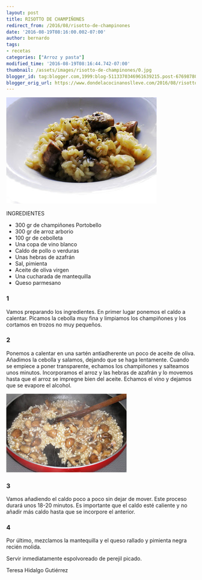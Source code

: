 ```yaml
---
layout: post
title: RISOTTO DE CHAMPIÑONES
redirect_from: /2016/08/risotto-de-champinones
date: '2016-08-19T08:16:00.002-07:00'
author: bernardo
tags:
- recetas
categories: ["Arroz y pasta"]
modified_time: '2016-08-19T08:16:44.742-07:00'
thumbnail: /assets/images/risotto-de-champinones/0.jpg
blogger_id: tag:blogger.com,1999:blog-5113370346961639215.post-676987805990907436
blogger_orig_url: https://www.dondelacocinanoslleve.com/2016/08/risotto-de-champinones.html
---
```


![](/assets/images/risotto-de-champinones/0.jpg)

  
INGREDIENTES
* 300 gr de champiñones Portobello
* 300 gr de arroz arborio
* 100 gr de cebolleta
* Una copa de vino blanco
* Caldo de pollo o verduras
* Unas hebras de azafrán
* Sal, pimienta 
* Aceite de oliva virgen
* Una cucharada de mantequilla
* Queso parmesano  
  

### 1

Vamos preparando los ingredientes. En primer lugar ponemos el caldo a calentar. Picamos la cebolla muy fina y limpiamos los champiñones y los cortamos en trozos no muy pequeños.  

### 2

Ponemos a calentar en una sartén antiadherente un poco de aceite de oliva. Añadimos la cebolla y salamos, dejando que se haga lentamente. Cuando se empiece a poner transparente, echamos los champiñones y salteamos unos minutos. Incorporamos el arroz y las hebras de azafrán y lo movemos hasta que el arroz se impregne bien del aceite. Echamos el vino y dejamos que se evapore el alcohol.  

![](/assets/images/risotto-de-champinones/1.jpg)

  

### 3

Vamos añadiendo el caldo poco a poco sin dejar de mover. Este proceso durará unos 18-20 minutos. Es importante que el caldo esté caliente y no añadir más caldo hasta que se incorpore el anterior.  

### 4

Por último, mezclamos la mantequilla y el queso rallado y pimienta negra recién molida.  

Servir inmediatamente espolvoreado de perejil picado.  
  
Teresa Hidalgo Gutiérrez
